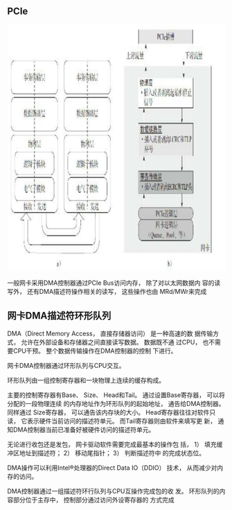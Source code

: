 ## PCIe

<div align="center"> <img src="pic/PCIe.png"/> </div>

一般网卡采用DMA控制器通过PCIe Bus访问内存， 除了对以太网数据内
容的读写外， 还有DMA描述符操作相关的读写， 这些操作也由
MRd/MWr来完成

## 网卡DMA描述符环形队列

DMA（Direct Memory Access， 直接存储器访问） 是一种高速的数
据传输方式， 允许在外部设备和存储器之间直接读写数据。 数据既不通
过CPU， 也不需要CPU干预。 整个数据传输操作在DMA控制器的控制
下进行。 


网卡DMA控制器通过环形队列与CPU交互。

环形队列由一组控制寄存器和一块物理上连续的缓存构成。 

主要的控制寄存器有Base、
Size、 Head和Tail。 通过设置Base寄存器， 可以将分配的一段物理连续
的内存地址作为环形队列的起始地址， 通告给DMA控制器。 同样通过
Size寄存器， 可以通告该内存块的大小。 Head寄存器往往对软件只读，
它表示硬件当前访问的描述符单元。 而Tail寄存器则由软件来填写更
新， 通知DMA控制器当前已准备好被硬件访问的描述符单元。


无论进行收包还是发包， 网卡驱动软件需要完成最基本的操作包
括， 1） 填充缓冲区地址到描述符； 2） 移动尾指针； 3） 判断描述符中
的完成状态位。 


DMA操作可以利用Intel®处理器的Direct Data
IO（DDIO） 技术， 从而减少对内存的访问。 

DMA控制器通过一组描述符环行队列与CPU互操作完成包的收
发。 环形队列的内容部分位于主存中， 控制部分通过访问外设寄存器的
方式完成